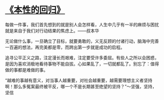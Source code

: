# [《本性的回归》](https://github.com/miss-shiyi/miss-shiyi/issues/58)

每做一件事，我们首先想到的就是别人会怎样看，人生中几乎有一半的麻烦与困扰就是来自于我们对行动结果的焦虑上。——叔本华

无论做什么事，一旦确立了目标，就要勇敢的，义无反顾的付诸行动，脑海中完善一百遍的想法，再完美都是零，而跨出第一步就是成功的启程。

追寻公平正义之路，注定漫长而艰难，注定要受许多委屈。有些人之所以会困惑，是因为喜欢消极地看待事物不能自拔。心如果乱了，一切就都乱了。别忘了：值得做的事都是难做的事。

“越难的事越有意义，对当事人越重要，对社会越重要，越需要理想主义者坚持啊！那么多冤案最终被平反，哪一个不是长期甚至绝望的坚持？”～坚强，坚持，坚信 